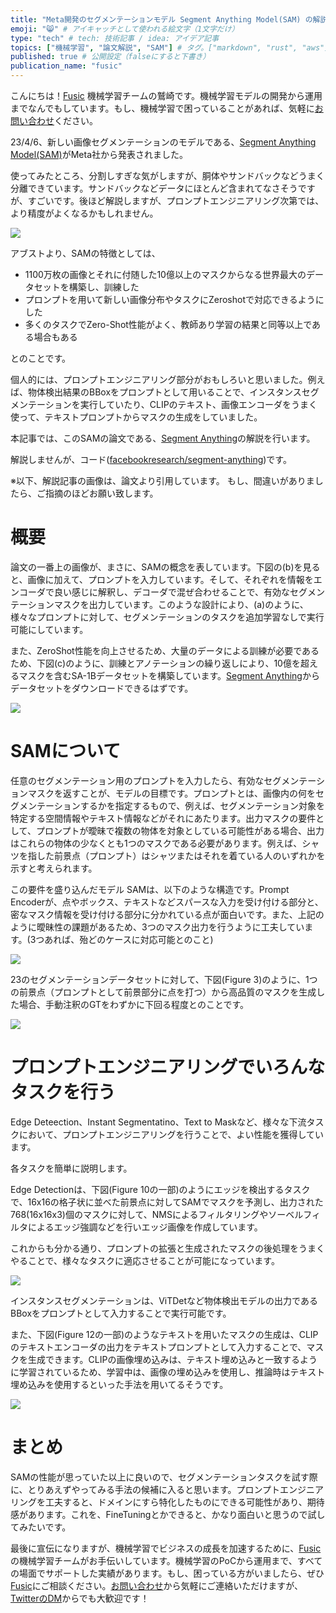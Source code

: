 ```yaml
---
title: "Meta開発のセグメンテーションモデル Segment Anything Model(SAM) の解説" # 記事のタイトル
emoji: "😸" # アイキャッチとして使われる絵文字（1文字だけ）
type: "tech" # tech: 技術記事 / idea: アイデア記事
topics: ["機械学習", "論文解説", "SAM"] # タグ。["markdown", "rust", "aws"]のように指定する
published: true # 公開設定（falseにすると下書き）
publication_name: "fusic"
---
```


こんにちは！[Fusic](https://fusic.co.jp/) 機械学習チームの鷲崎です。機械学習モデルの開発から運用までなんでもしています。もし、機械学習で困っていることがあれば、気軽に[お問い合わせ](https://fusic.co.jp/contact/)ください。

23/4/6、新しい画像セグメンテーションのモデルである、[Segment Anything Model(SAM)](https://segment-anything.com/)がMeta社から発表されました。

使ってみたところ、分割しすぎな気がしますが、胴体やサンドバックなどうまく分離できています。サンドバックなどデータにほとんど含まれてなさそうですが、すごいです。後ほど解説しますが、プロンプトエンジニアリング次第では、より精度がよくなるかもしれません。

![](https://storage.googleapis.com/zenn-user-upload/dbf5c560da40-20230406.png)

アブストより、SAMの特徴としては、
- 1100万枚の画像とそれに付随した10億以上のマスクからなる世界最大のデータセットを構築し、訓練した
- プロンプトを用いて新しい画像分布やタスクにZeroshotで対応できるようにした
- 多くのタスクでZero-Shot性能がよく、教師あり学習の結果と同等以上である場合もある

とのことです。

個人的には、プロンプトエンジニアリング部分がおもしろいと思いました。例えば、物体検出結果のBBoxをプロンプトとして用いることで、インスタンスセグメンテーションを実行していたり、CLIPのテキスト、画像エンコーダをうまく使って、テキストプロンプトからマスクの生成をしていました。

本記事では、このSAMの論文である、[Segment Anything](https://ai.facebook.com/research/publications/segment-anything/)の解説を行います。

解説しませんが、コード([facebookresearch/segment-anything](https://github.com/facebookresearch/segment-anything))です。

※以下、解説記事の画像は、論文より引用しています。
もし、間違いがありましたら、ご指摘のほどお願い致します。

# 概要

論文の一番上の画像が、まさに、SAMの概念を表しています。下図の(b)を見ると、画像に加えて、プロンプトを入力しています。そして、それぞれを情報をエンコーダで良い感じに解釈し、デコーダで混ぜ合わせることで、有効なセグメンテーションマスクを出力しています。このような設計により、(a)のように、様々なプロンプトに対して、セグメンテーションのタスクを追加学習なしで実行可能にしています。

また、ZeroShot性能を向上させるため、大量のデータによる訓練が必要であるため、下図(c)のように、訓練とアノテーションの繰り返しにより、10億を超えるマスクを含むSA-1Bデータセットを構築しています。[Segment Anything](https://segment-anything.com/)からデータセットをダウンロードできるはずです。

![](https://storage.googleapis.com/zenn-user-upload/43a7337e2fb4-20230406.png)

# SAMについて

任意のセグメンテーション用のプロンプトを入力したら、有効なセグメンテーションマスクを返すことが、モデルの目標です。プロンプトとは、画像内の何をセグメンテーションするかを指定するもので、例えば、セグメンテーション対象を特定する空間情報やテキスト情報などがそれにあたります。出力マスクの要件として、プロンプトが曖昧で複数の物体を対象としている可能性がある場合、出力はこれらの物体の少なくとも1つのマスクである必要があります。例えば、シャツを指した前景点（プロンプト）はシャツまたはそれを着ている人のいずれかを示すと考えられます。

この要件を盛り込んだモデル SAMは、以下のような構造です。Prompt Encoderが、点やボックス、テキストなどスパースな入力を受け付ける部分と、密なマスク情報を受け付ける部分に分かれている点が面白いです。また、上記のように曖昧性の課題があるため、3つのマスク出力を行うように工夫しています。(3つあれば、殆どのケースに対応可能とのこと)　


![](https://storage.googleapis.com/zenn-user-upload/6e0404331f59-20230407.png)

23のセグメンテーションデータセットに対して、下図(Figure 3)のように、1つの前景点（プロンプトとして前景部分に点を打つ）から高品質のマスクを生成した場合、手動注釈のGTをわずかに下回る程度とのことです。


![](https://storage.googleapis.com/zenn-user-upload/062421d47491-20230407.png)



# プロンプトエンジニアリングでいろんなタスクを行う


Edge Deteection、Instant Segmentatino、Text to Maskなど、様々な下流タスクにおいて、プロンプトエンジニアリングを行うことで、よい性能を獲得しています。

各タスクを簡単に説明します。

Edge Detectionは、下図(Figure 10の一部)のようにエッジを検出するタスクで、16x16の格子状に並べた前景点に対してSAMでマスクを予測し、出力された768(16x16x3)個のマスクに対して、NMSによるフィルタリングやソーベルフィルタによるエッジ強調などを行いエッジ画像を作成しています。

これからも分かる通り、プロンプトの拡張と生成されたマスクの後処理をうまくやることで、様々なタスクに適応させることが可能になっています。

![](https://storage.googleapis.com/zenn-user-upload/469e7ed14f29-20230407.png)

インスタンスセグメンテーションは、ViTDetなど物体検出モデルの出力であるBBoxをプロンプトとして入力することで実行可能です。

また、下図(Figure 12の一部)のようなテキストを用いたマスクの生成は、CLIPのテキストエンコーダの出力をテキストプロンプトとして入力することで、マスクを生成できます。CLIPの画像埋め込みは、テキスト埋め込みと一致するように学習されているため、学習中は、画像の埋め込みを使用し、推論時はテキスト埋め込みを使用するといった手法を用いてるそうです。

![](https://storage.googleapis.com/zenn-user-upload/d11d44ecf666-20230407.png)

# まとめ

SAMの性能が思っていた以上に良いので、セグメンテーションタスクを試す際に、とりあえずやってみる手法の候補に入ると思います。プロンプトエンジニアリングを工夫すると、ドメインにすら特化したものにできる可能性があり、期待感があります。これを、FineTuningとかできると、かなり面白いと思うので試してみたいです。

最後に宣伝になりますが、機械学習でビジネスの成長を加速するために、[Fusic](https://fusic.co.jp/)の機械学習チームがお手伝いしています。機械学習のPoCから運用まで、すべての場面でサポートした実績があります。もし、困っている方がいましたら、ぜひ[Fusic](https://fusic.co.jp/)にご相談ください。[お問い合わせ](https://fusic.co.jp/contact/)から気軽にご連絡いただけますが、[TwitterのDM](https://twitter.com/kwashizzz)からでも大歓迎です！